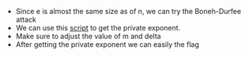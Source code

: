 - Since e is almost the same size as of n, we can try the Boneh-Durfee attack
- We can use this [script](https://github.com/mimoo/RSA-and-LLL-attacks/blob/master/boneh_durfee.sage) to get the private exponent.
- Make sure to adjust the value of m and delta
- After getting the private exponent we can easily the flag

